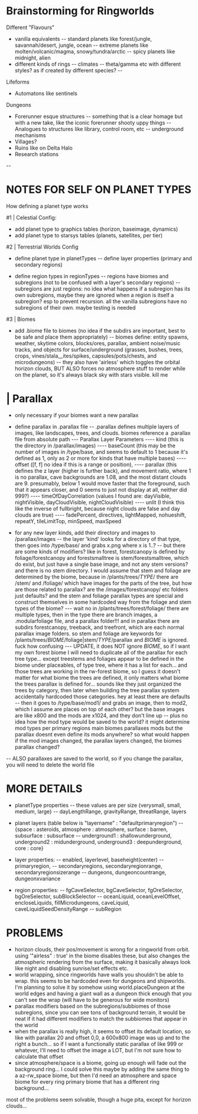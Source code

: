 # Brainstorming for Ringworlds

Different "Flavours"
- vanilla equivalents
-- standard planets like forest/jungle, savannah/desert, jungle, ocean
-- extreme planets like molten/volcanic/magma, snowy/tundra/arctic
-- spicy planets like midnight, alien
- different kinds of rings
-- climates
-- theta/gamma etc with different styles? as if created by different species?
--


Lifeforms
- Automatons like sentinels

Dungeons
- Forerunner esque structures
-- something that is a clear homage but with a new take, like the iconic forerunner shooty uppy things
-- Analogues to structures like library, control room, etc
-- underground mechanisms
- Villages?
- Ruins like on Delta Halo
- Research stations
 

--


# NOTES FOR SELF ON PLANET TYPES

How defining a planet type works

#1 | Celestial Config:
 - add planet type to graphics tables (horizon, baseimage, dynamics)
 - add planet type to starsys tables (planets, satellites, per tier)
 
#2 | Terrestrial Worlds Config
 - define planet type in planetTypes
 -- define layer properties (primary and secondary regions)
 
 - define region types in regionTypes
 -- regions have biomes and subregions (not to be confused with a layer's secondary regions)
 -- subregions are just regions: no idea what happens if a subregion has its own subregions, maybe
    they are ignored when a region is itself a subregion? esp to prevent recursion. all the vanilla subregions
	have no subregions of their own. maybe testing is needed

#3 | Biomes
 - add .biome file to biomes (no idea if the subdirs are important, best to be safe and place them appropriately)
 -- biomes define: entity spawns, weather, skytime colors, blocks/ores, parallax, ambient noise/music tracks, 
    and objects for surface/underground (grasses, bushes, trees, crops, vines/stala__ites/spikes, capsules/pots/chests, and microdungeons) 
 -- they also have 'airless' which toggles the orbital horizon clouds, BUT ALSO forces no atmosphere stuff to render while on the planet, so it's always black sky with stars visible. kill me 
 
 # | Parallax
 - only necessary if your biomes want a new parallax
 - define parallax in .parallax file
 -- .parallax defines multiple layers of images, like landscapes, trees, and clouds. biomes reference a .parallax file from absolute path
 --- Parallax Layer Parameters
 ---- kind (this is the directory in /parallax/images)
 ---- baseCount (this may be the number of images in /type/base, and seems to default to 1 because it's defined as 1, only as 2 or more for kinds that have multiple bases)
 ---- offset ([f, f] no idea if this is a range or position), 
 ---- parallax (this defines the z layer (higher is further back), and movement ratio, where 1 is no parallax, cave backgrounds are 1.08, and the most distant clouds are 9. presumably, below 1 would move faster that the foreground, such that it appears closer, and 0 seems to just not display at all, neither did 999?)
 ---- timeOfDayCorrelation (values I found are: dayVisible, nightVisible, dayCloudVisible, nightCloudVisible) 
 ---- unlit (I think this like the inverse of fullbright, because night clouds are false and day clouds are true)
 ---- fadePercent, directives, lightMapped, nohueshift, repeatY,  tileLimitTop, minSpeed, maxSpeed
 
 - for any new layer kinds, add their directory and images to /parallax/images
 -- the layer 'kind' looks for a directory of that type, then goes into /type/base/ and grabs x.png where x is 1..? 
 -- but there are some kinds of modifiers? like in forest, forestcanopy is defined by foliage/forestcanopy and forestsmalltree is stem/forestsmalltree, which do exist, but just have a single base image, and not any stem versions? and there is no stem directory. I would assume that stem and foliage are determined by the biome, because in /plants/trees/_TYPE_/ there are /stem/ and /foliage/ which have images for the parts of the tree, but how are those related to parallax? are the /images/forestcanopy/ etc folders just defaults? and the stem and foliage parallax types are special and construct themselves in some hardcoded way from the foliage and stem types of the biome?
 --- wait no in /plants/trees/forest/foliage/ there are multiple types, then in the type there are branch images, a .modularfoliage file, and a parallax folder!!! and in parallax there are subdirs forestcanopy, treeback, and treefront, which are each normal parallax image folders. so stem and foliage are keywords for /plants/trees/_BIOME_/foliage|stem/_TYPE_/parallax and _BIOME_ is ignored. fuck how confusing
 --- UPDATE, it does NOT ignore _BIOME_, so if I want my own forest biome I will need to duplicate all of the parallax for each tree type... except treestems and foliages appear to be defined in the biome under placeables, of type tree, where it has a list for each... and those trees are working in the rw-forest biome, so I guess it doesn't matter for what biome the trees are defined, it only matters what biome the trees parallax is defined for... sounds like they just organized the trees by category, then later when building the tree parallax system accidentally hardcoded those categories. hey at least there are defaults 
 -- then it goes to /type/base/mod1/ and grabs an image, then to mod2, which I assume are places on top of each other? but the base images are like x800 and the mods are x1024, and they don't line up 
 -- plus no idea how the mod type would be saved to the world? it might determine mod types per primary regions main biomes parallaxes mods but the parallax doesnt even define its mods anywhere? so what would happen if the mod images changed, the parallax layers changed, the biomes parallax changed? 
 
 -- ALSO parallaxes are saved to the world, so if you change the parallax, you will need to delete the world file
 
# MORE DETAILS
 
- planetType properties
-- these values are per size {verysmall, small, medium, large}
-- dayLengthRange, gravityRange, threatRange, layers 

- planet layers (table below is "layername" : "defaultprimaryregion")
-- {space : asteroids, atmosphere : atmosphere, surface : barren, subsurface : subsurface
-- underground1 : shallowunderground, underground2 : midunderground, underground3 : deepunderground, core : core}

- layer properties:
-- enabled, layerlevel, baseheight(center)
-- primaryregion, 
-- secondaryregions, secondaryregionrange, secondaryregionsizerange
-- dungeons, dungeoncountrange, dungeonxvariance

- region properties:
-- fgCaveSelector, bgCaveSelector, fgOreSelector, bgOreSelector, subBlockSelector
-- oceanLiquid, oceanLevelOffset, encloseLiquids, fillMicrodungeons, caveLiquid, caveLiquidSeedDensityRange
-- subRegion


# PROBLEMS

- horizon clouds, their pos/movement is wrong for a ringworld from orbit. using '"airless" : true' in the biome disables these, but also changes the atmospheric rendering from the surface, making it basically always look like night and disabling sunrise/set effects etc.
- world wrapping, since ringworlds have walls you shouldn't be able to wrap. this seems to be hardcoded even for dungeons and shipworlds. I'm planning to solve it by somehow using world.placeDungeon at the world edges and having a giant wall as a dungeon thick enough that you can't see the wrap (will have to be generous for wide monitors)
- parallax modifiers based on the subregions/subbiomes of those subregions, since you can see tons of background terrain, it would be neat if it had different modifiers to match the subbiomes that appear in the world
- when the parallax is really high, it seems to offset its default location, so like with parallax 20 and offset 0,0, a 600x800 image was up and to the right a bunch... so if I want a functionally static parallax of like 999 or whatever, I'll need to offset the image a LOT, but I'm not sure how to calculate that offset
- since atmosphere/space is a biome, going up enough will fade out the background ring... I could solve this maybe by adding the same thing to a az-rw_space biome, but then I'd need an atmosphere and space biome for every ring primary biome that has a different ring background...

most of the problems seem solvable, though a huge pita, except for horizon clouds...